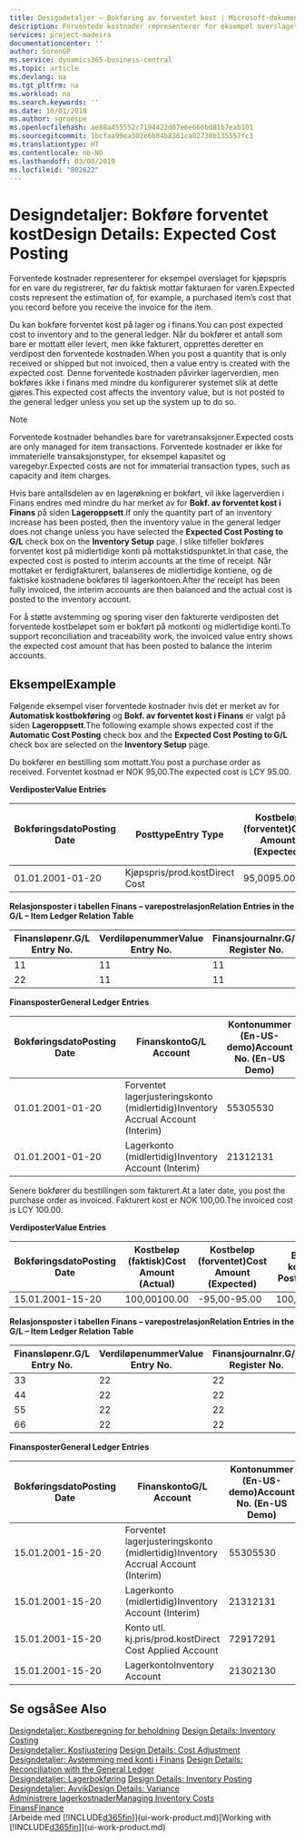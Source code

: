 ```yaml
---
title: Designdetaljer – Bokføring av forventet kost | Microsoft-dokumentasjon
description: Forventede kostnader representerer for eksempel overslaget for kjøpspris for en vare du registrerer, før du faktisk mottar fakturaen for varen.
services: project-madeira
documentationcenter: ''
author: SorenGP
ms.service: dynamics365-business-central
ms.topic: article
ms.devlang: na
ms.tgt_pltfrm: na
ms.workload: na
ms.search.keywords: ''
ms.date: 10/01/2018
ms.author: sgroespe
ms.openlocfilehash: ae88a455552c7194422d07e6e666bd81b7eab101
ms.sourcegitcommit: 1bcfaa99ea302e6b84b8361ca02730b135557fc1
ms.translationtype: HT
ms.contentlocale: nb-NO
ms.lasthandoff: 03/08/2019
ms.locfileid: "802622"
---
```

# <a name="design-details-expected-cost-posting"></a><span data-ttu-id="301b4-103">Designdetaljer: Bokføre forventet kost</span><span class="sxs-lookup"><span data-stu-id="301b4-103">Design Details: Expected Cost Posting</span></span>
<span data-ttu-id="301b4-104">Forventede kostnader representerer for eksempel overslaget for kjøpspris for en vare du registrerer, før du faktisk mottar fakturaen for varen.</span><span class="sxs-lookup"><span data-stu-id="301b4-104">Expected costs represent the estimation of, for example, a purchased item’s cost that you record before you receive the invoice for the item.</span></span>  

 <span data-ttu-id="301b4-105">Du kan bokføre forventet kost på lager og i finans.</span><span class="sxs-lookup"><span data-stu-id="301b4-105">You can post expected cost to inventory and to the general ledger.</span></span> <span data-ttu-id="301b4-106">Når du bokfører et antall som bare er mottatt eller levert, men ikke fakturert, opprettes deretter en verdipost den forventede kostnaden.</span><span class="sxs-lookup"><span data-stu-id="301b4-106">When you post a quantity that is only received or shipped but not invoiced, then a value entry is created with the expected cost.</span></span> <span data-ttu-id="301b4-107">Denne forventede kostnaden påvirker lagerverdien, men bokføres ikke i finans med mindre du konfigurerer systemet slik at dette gjøres.</span><span class="sxs-lookup"><span data-stu-id="301b4-107">This expected cost affects the inventory value, but is not posted to the general ledger unless you set up the system up to do so.</span></span>  

> [!NOTE]  
>  <span data-ttu-id="301b4-108">Forventede kostnader behandles bare for varetransaksjoner.</span><span class="sxs-lookup"><span data-stu-id="301b4-108">Expected costs are only managed for item transactions.</span></span> <span data-ttu-id="301b4-109">Forventede kostnader er ikke for immaterielle transaksjonstyper, for eksempel kapasitet og varegebyr.</span><span class="sxs-lookup"><span data-stu-id="301b4-109">Expected costs are not for immaterial transaction types, such as capacity and item charges.</span></span>  

 <span data-ttu-id="301b4-110">Hvis bare antallsdelen av en lagerøkning er bokført, vil ikke lagerverdien i Finans endres med mindre du har merket av for **Bokf. av forventet kost i Finans** på siden **Lageroppsett**.</span><span class="sxs-lookup"><span data-stu-id="301b4-110">If only the quantity part of an inventory increase has been posted, then the inventory value in the general ledger does not change unless you have selected the **Expected Cost Posting to G/L** check box on the **Inventory Setup** page.</span></span> <span data-ttu-id="301b4-111">I slike tilfeller bokføres forventet kost på midlertidige konti på mottakstidspunktet.</span><span class="sxs-lookup"><span data-stu-id="301b4-111">In that case, the expected cost is posted to interim accounts at the time of receipt.</span></span> <span data-ttu-id="301b4-112">Når mottaket er ferdigfakturert, balanseres de midlertidige kontiene, og de faktiske kostnadene bokføres til lagerkontoen.</span><span class="sxs-lookup"><span data-stu-id="301b4-112">After the receipt has been fully invoiced, the interim accounts are then balanced and the actual cost is posted to the inventory account.</span></span>  

 <span data-ttu-id="301b4-113">For å støtte avstemming og sporing viser den fakturerte verdiposten det forventede kostbeløpet som er bokført på motkonti og midlertidige konti.</span><span class="sxs-lookup"><span data-stu-id="301b4-113">To support reconciliation and traceability work, the invoiced value entry shows the expected cost amount that has been posted to balance the interim accounts.</span></span>  

## <a name="example"></a><span data-ttu-id="301b4-114">Eksempel</span><span class="sxs-lookup"><span data-stu-id="301b4-114">Example</span></span>  
 <span data-ttu-id="301b4-115">Følgende eksempel viser forventede kostnader hvis det er merket av for **Automatisk kostbokføring** og **Bokf. av forventet kost i Finans** er valgt på siden **Lageroppsett**.</span><span class="sxs-lookup"><span data-stu-id="301b4-115">The following example shows expected cost if the **Automatic Cost Posting** check box and the **Expected Cost Posting to G/L** check box are selected on the **Inventory Setup** page.</span></span>  

 <span data-ttu-id="301b4-116">Du bokfører en bestilling som mottatt.</span><span class="sxs-lookup"><span data-stu-id="301b4-116">You post a purchase order as received.</span></span> <span data-ttu-id="301b4-117">Forventet kostnad er NOK 95,00.</span><span class="sxs-lookup"><span data-stu-id="301b4-117">The expected cost is LCY 95.00.</span></span>  

 <span data-ttu-id="301b4-118">**Verdiposter**</span><span class="sxs-lookup"><span data-stu-id="301b4-118">**Value Entries**</span></span>  

|<span data-ttu-id="301b4-119">Bokføringsdato</span><span class="sxs-lookup"><span data-stu-id="301b4-119">Posting Date</span></span>|<span data-ttu-id="301b4-120">Posttype</span><span class="sxs-lookup"><span data-stu-id="301b4-120">Entry Type</span></span>|<span data-ttu-id="301b4-121">Kostbeløp (forventet)</span><span class="sxs-lookup"><span data-stu-id="301b4-121">Cost Amount (Expected)</span></span>|<span data-ttu-id="301b4-122">Forventet kost bokført i Finans</span><span class="sxs-lookup"><span data-stu-id="301b4-122">Expected Cost Posted to G/L</span></span>|<span data-ttu-id="301b4-123">Forventet kostnad</span><span class="sxs-lookup"><span data-stu-id="301b4-123">Expected Cost</span></span>|<span data-ttu-id="301b4-124">Varepostnr.</span><span class="sxs-lookup"><span data-stu-id="301b4-124">Item Ledger Entry No.</span></span>|<span data-ttu-id="301b4-125">Løpenr.</span><span class="sxs-lookup"><span data-stu-id="301b4-125">Entry No.</span></span>|  
|------------------|----------------|------------------------------|----------------------------------|-------------------|---------------------------|---------------|  
|<span data-ttu-id="301b4-126">01.01.20</span><span class="sxs-lookup"><span data-stu-id="301b4-126">01-01-20</span></span>|<span data-ttu-id="301b4-127">Kjøpspris/prod.kost</span><span class="sxs-lookup"><span data-stu-id="301b4-127">Direct Cost</span></span>|<span data-ttu-id="301b4-128">95,00</span><span class="sxs-lookup"><span data-stu-id="301b4-128">95.00</span></span>|<span data-ttu-id="301b4-129">95,00</span><span class="sxs-lookup"><span data-stu-id="301b4-129">95.00</span></span>|<span data-ttu-id="301b4-130">Ja</span><span class="sxs-lookup"><span data-stu-id="301b4-130">Yes</span></span>|<span data-ttu-id="301b4-131">1</span><span class="sxs-lookup"><span data-stu-id="301b4-131">1</span></span>|<span data-ttu-id="301b4-132">1</span><span class="sxs-lookup"><span data-stu-id="301b4-132">1</span></span>|  

 <span data-ttu-id="301b4-133">**Relasjonsposter i tabellen Finans – varepostrelasjon**</span><span class="sxs-lookup"><span data-stu-id="301b4-133">**Relation Entries in the G/L – Item Ledger Relation Table**</span></span>  

|<span data-ttu-id="301b4-134">Finansløpenr.</span><span class="sxs-lookup"><span data-stu-id="301b4-134">G/L Entry No.</span></span>|<span data-ttu-id="301b4-135">Verdiløpenummer</span><span class="sxs-lookup"><span data-stu-id="301b4-135">Value Entry No.</span></span>|<span data-ttu-id="301b4-136">Finansjournalnr.</span><span class="sxs-lookup"><span data-stu-id="301b4-136">G/L Register No.</span></span>|  
|--------------------|---------------------|-----------------------|  
|<span data-ttu-id="301b4-137">1</span><span class="sxs-lookup"><span data-stu-id="301b4-137">1</span></span>|<span data-ttu-id="301b4-138">1</span><span class="sxs-lookup"><span data-stu-id="301b4-138">1</span></span>|<span data-ttu-id="301b4-139">1</span><span class="sxs-lookup"><span data-stu-id="301b4-139">1</span></span>|  
|<span data-ttu-id="301b4-140">2</span><span class="sxs-lookup"><span data-stu-id="301b4-140">2</span></span>|<span data-ttu-id="301b4-141">1</span><span class="sxs-lookup"><span data-stu-id="301b4-141">1</span></span>|<span data-ttu-id="301b4-142">1</span><span class="sxs-lookup"><span data-stu-id="301b4-142">1</span></span>|  

 <span data-ttu-id="301b4-143">**Finansposter**</span><span class="sxs-lookup"><span data-stu-id="301b4-143">**General Ledger Entries**</span></span>  

|<span data-ttu-id="301b4-144">Bokføringsdato</span><span class="sxs-lookup"><span data-stu-id="301b4-144">Posting Date</span></span>|<span data-ttu-id="301b4-145">Finanskonto</span><span class="sxs-lookup"><span data-stu-id="301b4-145">G/L Account</span></span>|<span data-ttu-id="301b4-146">Kontonummer (En-US-demo)</span><span class="sxs-lookup"><span data-stu-id="301b4-146">Account No. (En-US Demo)</span></span>|<span data-ttu-id="301b4-147">Beløp</span><span class="sxs-lookup"><span data-stu-id="301b4-147">Amount</span></span>|<span data-ttu-id="301b4-148">Løpenr.</span><span class="sxs-lookup"><span data-stu-id="301b4-148">Entry No.</span></span>|  
|------------------|------------------|---------------------------------|------------|---------------|  
|<span data-ttu-id="301b4-149">01.01.20</span><span class="sxs-lookup"><span data-stu-id="301b4-149">01-01-20</span></span>|<span data-ttu-id="301b4-150">Forventet lagerjusteringskonto (midlertidig)</span><span class="sxs-lookup"><span data-stu-id="301b4-150">Inventory Accrual Account (Interim)</span></span>|<span data-ttu-id="301b4-151">5530</span><span class="sxs-lookup"><span data-stu-id="301b4-151">5530</span></span>|<span data-ttu-id="301b4-152">-95,00</span><span class="sxs-lookup"><span data-stu-id="301b4-152">-95.00</span></span>|<span data-ttu-id="301b4-153">2</span><span class="sxs-lookup"><span data-stu-id="301b4-153">2</span></span>|  
|<span data-ttu-id="301b4-154">01.01.20</span><span class="sxs-lookup"><span data-stu-id="301b4-154">01-01-20</span></span>|<span data-ttu-id="301b4-155">Lagerkonto (midlertidig)</span><span class="sxs-lookup"><span data-stu-id="301b4-155">Inventory Account (Interim)</span></span>|<span data-ttu-id="301b4-156">2131</span><span class="sxs-lookup"><span data-stu-id="301b4-156">2131</span></span>|<span data-ttu-id="301b4-157">95,00</span><span class="sxs-lookup"><span data-stu-id="301b4-157">95.00</span></span>|<span data-ttu-id="301b4-158">1</span><span class="sxs-lookup"><span data-stu-id="301b4-158">1</span></span>|  

 <span data-ttu-id="301b4-159">Senere bokfører du bestillingen som fakturert.</span><span class="sxs-lookup"><span data-stu-id="301b4-159">At a later date, you post the purchase order as invoiced.</span></span> <span data-ttu-id="301b4-160">Fakturert kost er NOK 100,00.</span><span class="sxs-lookup"><span data-stu-id="301b4-160">The invoiced cost is LCY 100.00.</span></span>  

 <span data-ttu-id="301b4-161">**Verdiposter**</span><span class="sxs-lookup"><span data-stu-id="301b4-161">**Value Entries**</span></span>  

|<span data-ttu-id="301b4-162">Bokføringsdato</span><span class="sxs-lookup"><span data-stu-id="301b4-162">Posting Date</span></span>|<span data-ttu-id="301b4-163">Kostbeløp (faktisk)</span><span class="sxs-lookup"><span data-stu-id="301b4-163">Cost Amount (Actual)</span></span>|<span data-ttu-id="301b4-164">Kostbeløp (forventet)</span><span class="sxs-lookup"><span data-stu-id="301b4-164">Cost Amount (Expected)</span></span>|<span data-ttu-id="301b4-165">Bokført kost</span><span class="sxs-lookup"><span data-stu-id="301b4-165">Cost Posted to G/L</span></span>|<span data-ttu-id="301b4-166">Forventet kostnad</span><span class="sxs-lookup"><span data-stu-id="301b4-166">Expected Cost</span></span>|<span data-ttu-id="301b4-167">Varepostnr.</span><span class="sxs-lookup"><span data-stu-id="301b4-167">Item Ledger Entry No.</span></span>|<span data-ttu-id="301b4-168">Løpenr.</span><span class="sxs-lookup"><span data-stu-id="301b4-168">Entry No.</span></span>|  
|------------------|----------------------------|------------------------------|-------------------------|-------------------|---------------------------|---------------|  
|<span data-ttu-id="301b4-169">15.01.20</span><span class="sxs-lookup"><span data-stu-id="301b4-169">01-15-20</span></span>|<span data-ttu-id="301b4-170">100,00</span><span class="sxs-lookup"><span data-stu-id="301b4-170">100.00</span></span>|<span data-ttu-id="301b4-171">-95,00</span><span class="sxs-lookup"><span data-stu-id="301b4-171">-95.00</span></span>|<span data-ttu-id="301b4-172">100,00</span><span class="sxs-lookup"><span data-stu-id="301b4-172">100.00</span></span>|<span data-ttu-id="301b4-173">Nei</span><span class="sxs-lookup"><span data-stu-id="301b4-173">No</span></span>|<span data-ttu-id="301b4-174">1</span><span class="sxs-lookup"><span data-stu-id="301b4-174">1</span></span>|<span data-ttu-id="301b4-175">2</span><span class="sxs-lookup"><span data-stu-id="301b4-175">2</span></span>|  

 <span data-ttu-id="301b4-176">**Relasjonsposter i tabellen Finans – varepostrelasjon**</span><span class="sxs-lookup"><span data-stu-id="301b4-176">**Relation Entries in the G/L – Item Ledger Relation Table**</span></span>  

|<span data-ttu-id="301b4-177">Finansløpenr.</span><span class="sxs-lookup"><span data-stu-id="301b4-177">G/L Entry No.</span></span>|<span data-ttu-id="301b4-178">Verdiløpenummer</span><span class="sxs-lookup"><span data-stu-id="301b4-178">Value Entry No.</span></span>|<span data-ttu-id="301b4-179">Finansjournalnr.</span><span class="sxs-lookup"><span data-stu-id="301b4-179">G/L Register No.</span></span>|  
|--------------------|---------------------|-----------------------|  
|<span data-ttu-id="301b4-180">3</span><span class="sxs-lookup"><span data-stu-id="301b4-180">3</span></span>|<span data-ttu-id="301b4-181">2</span><span class="sxs-lookup"><span data-stu-id="301b4-181">2</span></span>|<span data-ttu-id="301b4-182">2</span><span class="sxs-lookup"><span data-stu-id="301b4-182">2</span></span>|  
|<span data-ttu-id="301b4-183">4</span><span class="sxs-lookup"><span data-stu-id="301b4-183">4</span></span>|<span data-ttu-id="301b4-184">2</span><span class="sxs-lookup"><span data-stu-id="301b4-184">2</span></span>|<span data-ttu-id="301b4-185">2</span><span class="sxs-lookup"><span data-stu-id="301b4-185">2</span></span>|  
|<span data-ttu-id="301b4-186">5</span><span class="sxs-lookup"><span data-stu-id="301b4-186">5</span></span>|<span data-ttu-id="301b4-187">2</span><span class="sxs-lookup"><span data-stu-id="301b4-187">2</span></span>|<span data-ttu-id="301b4-188">2</span><span class="sxs-lookup"><span data-stu-id="301b4-188">2</span></span>|  
|<span data-ttu-id="301b4-189">6</span><span class="sxs-lookup"><span data-stu-id="301b4-189">6</span></span>|<span data-ttu-id="301b4-190">2</span><span class="sxs-lookup"><span data-stu-id="301b4-190">2</span></span>|<span data-ttu-id="301b4-191">2</span><span class="sxs-lookup"><span data-stu-id="301b4-191">2</span></span>|  

 <span data-ttu-id="301b4-192">**Finansposter**</span><span class="sxs-lookup"><span data-stu-id="301b4-192">**General Ledger Entries**</span></span>  

|<span data-ttu-id="301b4-193">Bokføringsdato</span><span class="sxs-lookup"><span data-stu-id="301b4-193">Posting Date</span></span>|<span data-ttu-id="301b4-194">Finanskonto</span><span class="sxs-lookup"><span data-stu-id="301b4-194">G/L Account</span></span>|<span data-ttu-id="301b4-195">Kontonummer (En-US-demo)</span><span class="sxs-lookup"><span data-stu-id="301b4-195">Account No. (En-US Demo)</span></span>|<span data-ttu-id="301b4-196">Beløp</span><span class="sxs-lookup"><span data-stu-id="301b4-196">Amount</span></span>|<span data-ttu-id="301b4-197">Løpenr.</span><span class="sxs-lookup"><span data-stu-id="301b4-197">Entry No.</span></span>|  
|------------------|------------------|---------------------------------|------------|---------------|  
|<span data-ttu-id="301b4-198">15.01.20</span><span class="sxs-lookup"><span data-stu-id="301b4-198">01-15-20</span></span>|<span data-ttu-id="301b4-199">Forventet lagerjusteringskonto (midlertidig)</span><span class="sxs-lookup"><span data-stu-id="301b4-199">Inventory Accrual Account (Interim)</span></span>|<span data-ttu-id="301b4-200">5530</span><span class="sxs-lookup"><span data-stu-id="301b4-200">5530</span></span>|<span data-ttu-id="301b4-201">95,00</span><span class="sxs-lookup"><span data-stu-id="301b4-201">95.00</span></span>|<span data-ttu-id="301b4-202">4</span><span class="sxs-lookup"><span data-stu-id="301b4-202">4</span></span>|  
|<span data-ttu-id="301b4-203">15.01.20</span><span class="sxs-lookup"><span data-stu-id="301b4-203">01-15-20</span></span>|<span data-ttu-id="301b4-204">Lagerkonto (midlertidig)</span><span class="sxs-lookup"><span data-stu-id="301b4-204">Inventory Account (Interim)</span></span>|<span data-ttu-id="301b4-205">2131</span><span class="sxs-lookup"><span data-stu-id="301b4-205">2131</span></span>|<span data-ttu-id="301b4-206">-95,00</span><span class="sxs-lookup"><span data-stu-id="301b4-206">-95.00</span></span>|<span data-ttu-id="301b4-207">3</span><span class="sxs-lookup"><span data-stu-id="301b4-207">3</span></span>|  
|<span data-ttu-id="301b4-208">15.01.20</span><span class="sxs-lookup"><span data-stu-id="301b4-208">01-15-20</span></span>|<span data-ttu-id="301b4-209">Konto utl. kj.pris/prod.kost</span><span class="sxs-lookup"><span data-stu-id="301b4-209">Direct Cost Applied Account</span></span>|<span data-ttu-id="301b4-210">7291</span><span class="sxs-lookup"><span data-stu-id="301b4-210">7291</span></span>|<span data-ttu-id="301b4-211">-100</span><span class="sxs-lookup"><span data-stu-id="301b4-211">-100</span></span>|<span data-ttu-id="301b4-212">6</span><span class="sxs-lookup"><span data-stu-id="301b4-212">6</span></span>|  
|<span data-ttu-id="301b4-213">15.01.20</span><span class="sxs-lookup"><span data-stu-id="301b4-213">01-15-20</span></span>|<span data-ttu-id="301b4-214">Lagerkonto</span><span class="sxs-lookup"><span data-stu-id="301b4-214">Inventory Account</span></span>|<span data-ttu-id="301b4-215">2130</span><span class="sxs-lookup"><span data-stu-id="301b4-215">2130</span></span>|<span data-ttu-id="301b4-216">100</span><span class="sxs-lookup"><span data-stu-id="301b4-216">100</span></span>|<span data-ttu-id="301b4-217">5</span><span class="sxs-lookup"><span data-stu-id="301b4-217">5</span></span>|  

## <a name="see-also"></a><span data-ttu-id="301b4-218">Se også</span><span class="sxs-lookup"><span data-stu-id="301b4-218">See Also</span></span>
 <span data-ttu-id="301b4-219">[Designdetaljer: Kostberegning for beholdning](design-details-inventory-costing.md) </span><span class="sxs-lookup"><span data-stu-id="301b4-219">[Design Details: Inventory Costing](design-details-inventory-costing.md) </span></span>  
 <span data-ttu-id="301b4-220">[Designdetaljer: Kostjustering](design-details-cost-adjustment.md) </span><span class="sxs-lookup"><span data-stu-id="301b4-220">[Design Details: Cost Adjustment](design-details-cost-adjustment.md) </span></span>  
 <span data-ttu-id="301b4-221">[Designdetaljer: Avstemming med konti i Finans](design-details-reconciliation-with-the-general-ledger.md) </span><span class="sxs-lookup"><span data-stu-id="301b4-221">[Design Details: Reconciliation with the General Ledger](design-details-reconciliation-with-the-general-ledger.md) </span></span>  
 <span data-ttu-id="301b4-222">[Designdetaljer: Lagerbokføring](design-details-inventory-posting.md) </span><span class="sxs-lookup"><span data-stu-id="301b4-222">[Design Details: Inventory Posting](design-details-inventory-posting.md) </span></span>  
 [<span data-ttu-id="301b4-223">Designdetaljer: Avvik</span><span class="sxs-lookup"><span data-stu-id="301b4-223">Design Details: Variance</span></span>](design-details-variance.md)  
 [<span data-ttu-id="301b4-224">Administrere lagerkostnader</span><span class="sxs-lookup"><span data-stu-id="301b4-224">Managing Inventory Costs</span></span>](finance-manage-inventory-costs.md)  
 [<span data-ttu-id="301b4-225">Finans</span><span class="sxs-lookup"><span data-stu-id="301b4-225">Finance</span></span>](finance.md)  
 <span data-ttu-id="301b4-226">[Arbeide med [!INCLUDE[d365fin](includes/d365fin_md.md)]](ui-work-product.md)</span><span class="sxs-lookup"><span data-stu-id="301b4-226">[Working with [!INCLUDE[d365fin](includes/d365fin_md.md)]](ui-work-product.md)</span></span>
